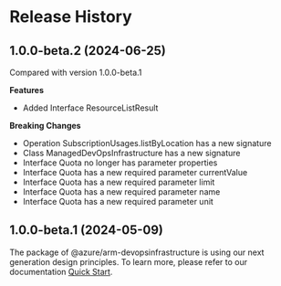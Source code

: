 # Release History
    
## 1.0.0-beta.2 (2024-06-25)
Compared with version 1.0.0-beta.1
    
**Features**

  - Added Interface ResourceListResult

**Breaking Changes**

  - Operation SubscriptionUsages.listByLocation has a new signature
  - Class ManagedDevOpsInfrastructure has a new signature
  - Interface Quota no longer has parameter properties
  - Interface Quota has a new required parameter currentValue
  - Interface Quota has a new required parameter limit
  - Interface Quota has a new required parameter name
  - Interface Quota has a new required parameter unit
    
    
## 1.0.0-beta.1 (2024-05-09)

The package of @azure/arm-devopsinfrastructure is using our next generation design principles. To learn more, please refer to our documentation [Quick Start](https://aka.ms/azsdk/js/mgmt/quickstart).
